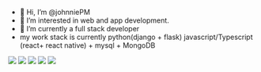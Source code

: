 - 👋 Hi, I’m @johnniePM
- 👀 I’m interested in web and app development.
- 🌱 I’m currently a full stack developer
- my work stack is currently python(django + flask) javascript/Typescript (react+ react native) + mysql + MongoDB

![](http://github-profile-summary-cards.vercel.app/api/cards/profile-details?username=johnniePM&theme=dark)
![](http://github-profile-summary-cards.vercel.app/api/cards/repos-per-language?username=johnniePM&theme=dark)
![](http://github-profile-summary-cards.vercel.app/api/cards/most-commit-language?username=johnniePM&theme=dark)
![](http://github-profile-summary-cards.vercel.app/api/cards/stats?username=johnniePM&theme=dark)
![](http://github-profile-summary-cards.vercel.app/api/cards/productive-time?username=johnniePM&theme=dark&utcOffset=8)
<!---
johnniePM/johnniePM is a ✨ special ✨ repository because its `README.md` (this file) appears on your GitHub profile.
You can click the Preview link to take a look at your changes.
--->

